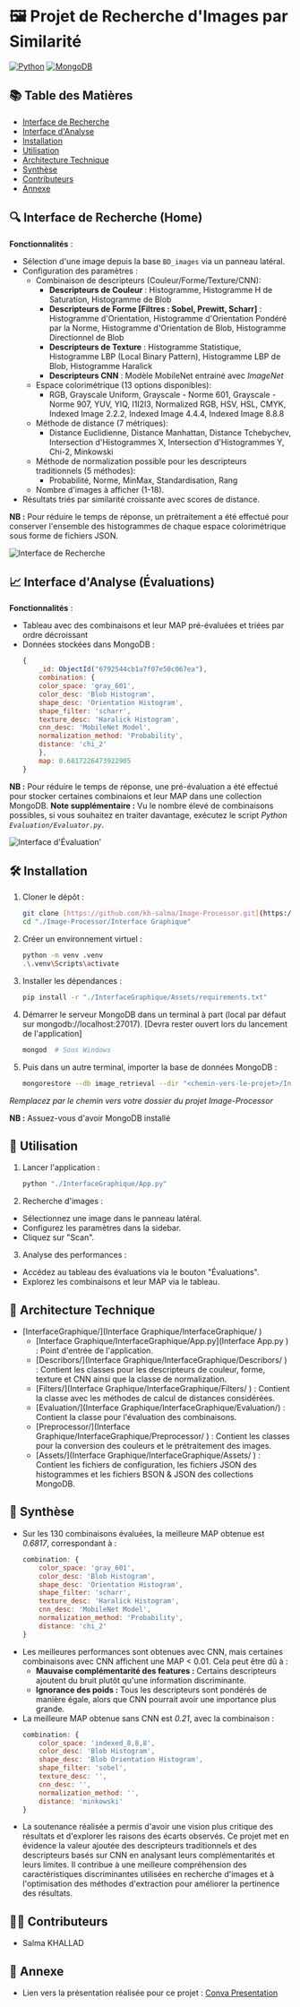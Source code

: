 # 🖼️ Projet de Recherche d'Images par Similarité

[![Python](https://img.shields.io/badge/Python-3.8%2B-blue)](https://www.python.org/)
[![MongoDB](https://img.shields.io/badge/MongoDB-5.0%2B-green)](https://www.mongodb.com/)

## 📚 Table des Matières
- [Interface de Recherche](#-interface-de-recherche)
- [Interface d'Analyse](#-interface-danalyse)
- [Installation](#-installation)
- [Utilisation](#-utilisation)
- [Architecture Technique](#-architecture-technique)
- [Synthèse](#-synthèse)
- [Contributeurs](#-contributeurs)
- [Annexe](#-annexe)

## 🔍 Interface de Recherche (Home)
**Fonctionnalités** :
- Sélection d'une image depuis la base `BD_images` via un panneau latéral.
- Configuration des paramètres :
  - Combinaison de descripteurs (Couleur/Forme/Texture/CNN):
    - **Descripteurs de Couleur** : Histogramme, Histogramme H de Saturation, Histogramme de Blob
    - **Descripteurs de Forme [Filtres : Sobel, Prewitt, Scharr]** : Histogramme d'Orientation, Histogramme d'Orientation Pondéré par la Norme, Histogramme d'Orientation de Blob, Histogramme Directionnel de Blob 
    - **Descripteurs de Texture** : Histogramme Statistique, Histogramme LBP (Local Binary Pattern), Histogramme LBP de Blob, Histogramme Haralick
    -  **Descripteurs CNN** : Modèle MobileNet entrainé avec *ImageNet*
  - Espace colorimétrique (13 options disponibles):
    - RGB, Grayscale Uniform, Grayscale - Norme 601, Grayscale - Norme 907, YUV, YIQ, I1I2I3, Normalized RGB, HSV, HSL, CMYK, Indexed Image 2.2.2, Indexed Image 4.4.4,  Indexed Image 8.8.8
  - Méthode de distance (7 métriques):
    - Distance Euclidienne, Distance Manhattan, Distance Tchebychev, Intersection d'Histogrammes X, Intersection d'Histogrammes Y, Chi-2, Minkowski
  - Méthode de normalization possible pour les descripteurs traditionnels (5 méthodes):
    - Probabilité, Norme, MinMax, Standardisation, Rang
  - Nombre d'images à afficher (1-18).
- Résultats triés par similarité croissante avec scores de distance.

**NB :** Pour réduire le temps de réponse, un prétraitement a été effectué pour conserver l'ensemble des histogrammes de chaque espace colorimétrique sous forme de fichiers JSON.

![Interface de Recherche](./Interface%20Graphique/InterfaceGraphique/Assets/Screenshoots/Interface%20de%20Recherche.png)

## 📈 Interface d'Analyse (Évaluations)
**Fonctionnalités** :
- Tableau avec des combinaisons et leur MAP pré-évaluées et triées par ordre décroissant 
- Données stockées dans MongoDB :
    ```javascript
    {
        _id: ObjectId("6792544cb1a7f07e50c067ea"),
        combination: {
        color_space: 'gray_601',
        color_desc: 'Blob Histogram',
        shape_desc: 'Orientation Histogram',
        shape_filter: 'scharr',
        texture_desc: 'Haralick Histogram',
        cnn_desc: 'MobileNet Model',
        normalization_method: 'Probability',
        distance: 'chi_2'
        },
        map: 0.6817226473922905
    }
    ```

**NB :** Pour réduire le temps de réponse, une pré-évaluation a été effectué pour stocker certaines combinaions et leur MAP dans une collection MongoDB.
**Note supplémentaire :** Vu le nombre élevé de combinaisons possibles, si vous souhaitez en traiter davantage, exécutez le script *Python `Evaluation/Evaluator.py`*.

![Interface d'Évaluation'](./Interface%20Graphique/InterfaceGraphique/Assets/Screenshoots/Interface%20d'Evaluation.png)

## 🛠 Installation
1. Cloner le dépôt :
    ```sh
    git clone [https://github.com/kh-salma/Image-Processor.git](https://github.com/kh-salma/Image-Processor.git)
    cd "./Image-Processor/Interface Graphique"
    ```
2. Créer un environnement virtuel :
    ```sh
    python -m venv .venv
    .\.venv\Scripts\activate
    ```
3. Installer les dépendances :
    ```sh
    pip install -r "./InterfaceGraphique/Assets/requirements.txt"
    ```
4. Démarrer le serveur MongoDB dans un terminal à part (local par défaut sur mongodb://localhost:27017). [Devra rester ouvert lors du lancement de l'application]
    ```sh
    mongod  # Sous Windows
    ```
5. Puis dans un autre terminal, importer la base de données MongoDB :
    ```sh
    mongorestore --db image_retrieval --dir "<chemin-vers-le-projet>/Interface Graphique/InterfaceGraphique/Assets/Json Files/mongodb_dump/image_retrieval"
    ```
*Remplacez <chemin-vers-le-projet> par le chemin vers votre dossier du projet Image-Processor*

**NB :** Assuez-vous d'avoir MongoDB installé

## 🚀 Utilisation
1. Lancer l'application :
    ```sh
    python "./InterfaceGraphique/App.py"  
    ```
2. Recherche d'images :
  - Sélectionnez une image dans le panneau latéral.
  - Configurez les paramètres dans la sidebar.
  - Cliquez sur "Scan".
3. Analyse des performances :
  - Accédez au tableau des évaluations via le bouton "Évaluations".
  - Explorez les combinaisons et leur MAP via le tableau.

## 🧠 Architecture Technique
- [InterfaceGraphique/](Interface Graphique/InterfaceGraphique/ )
    - [Interface Graphique/InterfaceGraphique/App.py](Interface App.py ) : Point d'entrée de l'application.
    - [Describors/](Interface Graphique/InterfaceGraphique/Describors/ ) : Contient les classes pour les descripteurs de couleur, forme, texture et CNN ainsi que la classe de normalization.
    - [Filters/](Interface Graphique/InterfaceGraphique/Filters/ ) : Contient la classe avec les méthodes de calcul de distances considérées.
    - [Evaluation/](Interface Graphique/InterfaceGraphique/Evaluation/) : Contient la classe pour l'évaluation des combinaisons.
    - [Preprocessor/](Interface Graphique/InterfaceGraphique/Preprocessor/ ) : Contient les classes pour la conversion des couleurs et le prétraitement des images.
    - [Assets/](Interface Graphique/InterfaceGraphique/Assets/ ) : Contient les fichiers de configuration, les fichiers JSON des histogrammes et les fichiers BSON & JSON des collections MongoDB.

## 🧠 Synthèse
- Sur les 130 combinaisons évaluées, la meilleure MAP obtenue est *0.6817*, correspondant à :
    ```javascript
    combination: {
        color_space: 'gray_601',
        color_desc: 'Blob Histogram',
        shape_desc: 'Orientation Histogram',
        shape_filter: 'scharr',
        texture_desc: 'Haralick Histogram',
        cnn_desc: 'MobileNet Model',
        normalization_method: 'Probability',
        distance: 'chi_2'
    }
    ```
- Les meilleures performances sont obtenues avec CNN, mais certaines combinaisons avec CNN affichent une MAP < 0.01. Cela peut être dû à :
    - **Mauvaise complémentarité des features :** Certains descripteurs ajoutent du bruit plutôt qu'une information discriminante.
    - **Ignorance des poids :** Tous les descripteurs sont pondérés de manière égale, alors que CNN pourrait avoir une importance plus grande.
- La meilleure MAP obtenue sans CNN est *0.21*, avec la combinaison :
    ```javascript
    combination: {
        color_space: 'indexed_8,8,8',
        color_desc: 'Blob Histogram',
        shape_desc: 'Blob Orientation Histogram',
        shape_filter: 'sobel',
        texture_desc: '',
        cnn_desc: '',
        normalization_method: '',
        distance: 'minkowski'
    }
    ```
- La soutenance réalisée a permis d'avoir une vision plus critique des résultats et d'explorer les raisons des écarts observés. Ce projet met en évidence la valeur ajoutée des descripteurs traditionnels et des descripteurs basés sur CNN en analysant leurs complémentarités et leurs limites. Il contribue à une meilleure compréhension des caractéristiques discriminantes utilisées en recherche d'images et à l'optimisation des méthodes d'extraction pour améliorer la pertinence des résultats.

## 👩‍💻 Contributeurs
- Salma KHALLAD 

## 📝 Annexe
- Lien vers la présentation réalisée pour ce projet : [Conva Presentation](https://www.canva.com/design/DAGdAoh1yog/GNS-RNluPjwyLH0-yL_kyw/edit?utm_content=DAGdAoh1yog&utm_campaign=designshare&utm_medium=link2&utm_source=sharebutton)